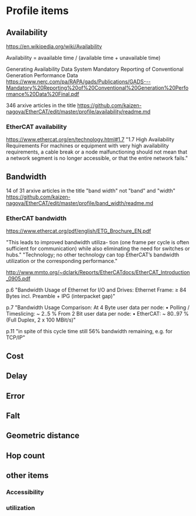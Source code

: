 # Profile items

## Availability
https://en.wikipedia.org/wiki/Availability

Availability = avaailable time / (available time + unavailable time)


Generating Availability Data System Mandatory Reporting of Conventional Generation Performance Data
 https://www.nerc.com/pa/RAPA/gads/Publications/GADS---Mandatory%20Reporting%20of%20Conventional%20Generation%20Performance%20Data%20Final.pdf
 
346 arxive articles in the title
https://github.com/kaizen-nagoya/EtherCAT/edit/master/profile/availability/readme.md

### EtherCAT availability
https://www.ethercat.org/en/technology.html#1.7
"1.7 High Availability Requirements 
For machines or equipment with very high availability requirements, a cable break or a node malfunctioning should not mean that a network segment is no longer accessible, or that the entire network fails."

## Bandwidth

14 of 31 arxive articles in the title "band width" not "band" and "width"
https://github.com/kaizen-nagoya/EtherCAT/edit/master/profile/band_width/readme.md

### EtherCAT bandwidth
https://www.ethercat.org/pdf/english/ETG_Brochure_EN.pdf

"This leads to improved bandwidth utiliza- tion (one frame per cycle is often sufficient for communication) while also eliminating the need for switches or hubs."
"Technology; no other technology can top EtherCAT’s bandwidth utilization or the corresponding performance."

http://www.mmto.org/~dclark/Reports/EtherCATdocs/EtherCAT_Introduction_0905.pdf

p.6
"Bandwidth Usage of Ethernet for I/O and Drives:
Ethernet Frame: ≥ 84 Bytes
incl. Preamble + IPG (interpacket gap)"

p.7
"Bandwidth Usage Comparison:
At 4 Byte user data per node:
• Polling / Timeslicing: ~ 2..5 %
From 2 Bit user data per node:
• EtherCAT: ~ 80..97 % (Full Duplex, 2 x 100 MBit/s)"

p.11
"in spite of this cycle time still 56% bandwidth remaining, e.g. for TCP/IP"

## Cost

## Delay

## Error

## Falt

## Geometric distance

## Hop count

## other items

### Accessibility

### utilization


